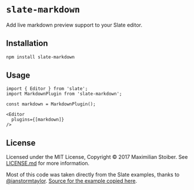 # `slate-markdown`

Add live markdown preview support to your Slate editor.

## Installation

```sh
npm install slate-markdown
```

## Usage

```JS
import { Editor } from 'slate';
import MarkdownPlugin from 'slate-markdown';

const markdown = MarkdownPlugin();

<Editor
  plugins={[markdown]}
/>
```

## License

Licensed under the MIT License, Copyright ©️ 2017 Maximilian Stoiber. See [LICENSE.md](LICENSE.md) for more information.

Most of this code was taken directly from the Slate examples, thanks to [@ianstormtaylor](https://github.com/ianstormtaylor). [Source for the example copied here](https://github.com/ianstormtaylor/slate/blob/460498b5ddfcecee7439eafe4f4d31cacde69f41/examples/markdown-preview/index.js).
